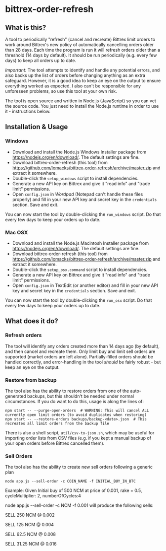 # bittrex-order-refresh

What is this?
---
A tool to periodically "refresh" (cancel and recreate) Bittrex limit orders to work around Bittrex's new policy of
automatically cancelling orders older than 28 days. Each time the program is run it will refresh orders older than a
threshold (14 days by default). It should be run periodically (e.g. every few days) to keep all orders up
to date.

*Important:* The tool attempts to identify and handle any potential errors, and also backs up the list of orders before
changing anything as an extra safeguard. However, it is a good idea to keep an eye on the output to ensure everything
worked as expected. I also can't be responsible for any unforeseen problems, so use this tool at your own risk.

The tool is open source and written in Node.js (JavaScript) so you can vet the source code. You just need to install the
Node.js runtime in order to use it - instructions below.


Installation & Usage
---

### Windows
* Download and install the Node.js Windows Installer package from https://nodejs.org/en/download/. The default settings
are fine.
* Download bittrex-order-refresh (this tool) from https://github.com/lomacks/bittrex-order-refresh/archive/master.zip and extract it somewhere.
* Double-click the `setup_windows` script to install dependencies.
* Generate a new API key on Bittrex and give it "read info" and "trade limit" permissions.
* Open `config.json` in *Wordpad* (Notepad can't handle these files properly) and fill in your new API key and secret key in the `credentials` section. Save and exit.

You can now start the tool by double-clicking the `run_windows` script. Do that every few days to keep your orders up to date.

### Mac OSX
* Download and install the Node.js Macintosh Installer package from https://nodejs.org/en/download/. The default settings
are fine.
* Download bittrex-order-refresh (this tool) from https://github.com/lomacks/bittrex-order-refresh/archive/master.zip and extract it somewhere.
* Double-click the `setup_osx.command` script to install dependencies.
* Generate a new API key on Bittrex and give it "read info" and "trade limit" permissions.
* Open `config.json` in TextEdit (or another editor) and fill in your new API key and secret key in the `credentials` section. Save and exit.

You can now start the tool by double-clicking the `run_osx` script. Do that every few days to keep your orders up to date.

What does it do?
---

### Refresh orders

The tool will identify any orders created more than 14 days ago (by default), and then cancel and recreate them. Only
limit buy and limit sell orders are supported (market orders are left alone). Partially-filled orders should be handled
correctly, and error-handling in the tool *should* be fairly robust - but keep an eye on the output.

### Restore from backup

The tool also has the ability to restore orders from one of the auto-generated backups, but this shouldn't be needed
under normal circumstances. If you do want to do this, usage is along the lines of:
```
npm start -- --purge-open-orders  # WARNING: This will cancel ALL currently open limit orders (to avoid duplicates when restoring)
npm start -- --restore-orders backups/backup-<date>.json  # This recreates all limit orders from the backup file
```

There is also a shell script, `util/csv-to-json.sh`, which may be useful for importing order lists from CSV files (e.g.
if you kept a manual backup of your open orders before Bittrex cancelled them).

### Sell Orders

The tool also has the ability to create new sell orders following a generic plan
```
node app.js --sell-order -c COIN_NAME -f INITIAL_BUY_IN_BTC
```

Example: Given Initial buy of 500 NCM at price of 0.001, rake = 0.5, cycleMultiplier: 2, numberOfCycles:4

node app.js --sell-order -c NCM -f 0.001 will produce the following sells:

SELL 250 NCM @ 0.002

SELL 125 NCM @ 0.004

SELL 62.5 NCM @ 0.008

SELL 31.25 NCM @ 0.016
